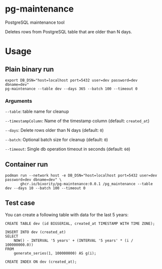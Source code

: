 # pg-maintenance

PostgreSQL maintenance tool

Deletes rows from PostgreSQL table that are older than N days.

# Usage

## Plain binary run
```shell
export DB_DSN="host=localhost port=5432 user=dev password=dev dbname=dev"
pg-maintenance --table dev --days 365 --batch 100 --timeout 0
```

### Arguments

`--table`: table name for cleanup

`--timestampColumn`: Name of the timestamp column (default: `created_at`)

`--days`: Delete rows older than N days (default: `0`)

`--batch`: Optional batch size for cleanup (default: `0`)

`--timeout`: Single db operation timeout in seconds (default: `60`)


## Container run
```shell
podman run --network host -e DB_DSN="host=localhost port=5432 user=dev password=dev dbname=dev" \
       ghcr.io/bixority/pg-maintenance:0.0.1 /pg_maintenance --table dev --days 10 --batch 100 --timeout 0
```


## Test case

You can create a following table with data for the last 5 years:

```postgresql
CREATE TABLE dev (id BIGSERIAL, created_at TIMESTAMP WITH TIME ZONE);

INSERT INTO dev (created_at)
SELECT 
    NOW() - INTERVAL '5 years' + (INTERVAL '5 years' * (i / 100000000.0))
FROM 
    generate_series(1, 100000000) AS g(i);

CREATE INDEX ON dev (created_at);
```